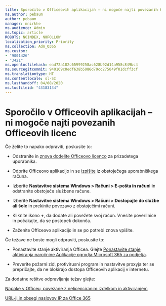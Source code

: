 ```yaml
---
title: Sporočilo v Officeovih aplikacijah – ni mogoče najti povezanih Officeovih licenc
ms.author: pebaum
author: pebaum
manager: mnirkhe
ms.audience: Admin
ms.topic: article
ROBOTS: NOINDEX, NOFOLLOW
localization_priority: Priority
ms.collection: Adm_O365
ms.custom:
- "9001426"
- "3421"
ms.openlocfilehash: ead72a182c65999258ac628b92d14a958c849bc4
ms.sourcegitcommit: 940169c0edf638b5086d70cc275049f01dcff3cf
ms.translationtype: HT
ms.contentlocale: sl-SI
ms.lasthandoff: 04/08/2020
ms.locfileid: "43183134"
---
```

# <a name="office-apps-message---couldnt-find-office-licenses-associated"></a>Sporočilo v Officeovih aplikacijah – ni mogoče najti povezanih Officeovih licenc

Če želite to napako odpraviti, poskusite to:

- Odstranite in [znova dodelite Officeovo licenco](https://docs.microsoft.com/office365/admin/manage/assign-licenses-to-users?view=o365-worldwide) za prizadetega uporabnika.

- Odprite Officeovo aplikacijo in se [izpišite](https://support.office.com/article/sign-out-of-office-5a20dc11-47e9-4b6f-945d-478cb6d92071) iz obstoječega uporabniškega računa.

- Izberite **Nastavitve sistema Windows > Računi > E-pošta in računi** in odstranite obstoječe službene račune.

- Izberite **Nastavitve sistema Windows > Računi > Dostopajte do službe ali šole** in prekinite povezavo z obstoječimi računi.

- Kliknite ikono **+**, da dodate ali povežete svoj račun. Vnesite poverilnice in počakajte, da se postopek dokonča.

- Zaženite Officeovo aplikacijo in se po potrebi znova vpišite.

Če težave ne boste mogli odpraviti, poskusite to:

- Ponastavite stanje aktiviranja Officea. Glejte [Ponastavite stanje aktiviranja naročnine Aplikacije ogrodja Microsoft 365 za podjetja](https://docs.microsoft.com/office365/troubleshoot/activation/reset-office-365-proplus-activation-state).

- Preverite požarni zid, protivirusni program in nastavitve proxyja ter se prepričajte, da ne blokirajo dostopa Officeovih aplikacij v internetu. 

Za dodatne rešitve odpravljanja težav glejte:

[Napake v Officeu, povezane z nelicenciranim izdelkom in aktiviranjem](https://support.office.com/Article/0d23d3c0-c19c-4b2f-9845-5344fedc4380?wt.mc_id=Alchemy_ClientDIA)

[URL-ji in obsegi naslovov IP za Office 365](https://docs.microsoft.com/office365/enterprise/urls-and-ip-address-ranges)
